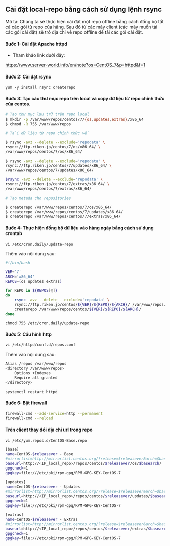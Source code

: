## Cài đặt local-repo bằng cách sử dụng lệnh rsync
Mô tả: Chúng ta sẽ thực hiện cài đặt một repo offline bằng cách đồng bộ tất cả các gói từ repo của hãng. Sau đó từ các máy client (các máy muốn tải các gói cài đặt) sẽ trỏ địa chỉ về repo offline để tải các gói cài đặt.
#### Bước 1: Cài đặt Apache httpd 

- Tham khảo link dưới đây:

https://www.server-world.info/en/note?os=CentOS_7&p=httpd&f=1

#### Bước 2: Cài đặt rsync 

`yum -y install rsync createrepo`

#### Bước 3: Tạo các thư mục repo trên local và copy dữ liệu từ repo chính thức của centos.

```sh
# Tạo thư mục lưu trữ trên repo local 
$ mkdir -p /var/www/repos/centos/7/{os,updates,extras}/x86_64 
$ chmod -R 755 /var/www/repos

# Tải dữ liệu từ repo chính thức về 

$ rsync -avz --delete --exclude='repodata' \
rsync://ftp.riken.jp/centos/7/os/x86_64/ \
/var/www/repos/centos/7/os/x86_64/

$ rsync -avz --delete --exclude='repodata' \
rsync://ftp.riken.jp/centos/7/updates/x86_64/ \
/var/www/repos/centos/7/updates/x86_64/

$rsync -avz --delete --exclude='repodata' \
rsync://ftp.riken.jp/centos/7/extras/x86_64/ \
/var/www/repos/centos/7/extras/x86_64/

# Tạo metada cho repositories

$ createrepo /var/www/repos/centos/7/os/x86_64/ 
$ createrepo /var/www/repos/centos/7/updates/x86_64/ 
$ createrepo /var/www/repos/centos/7/extras/x86_64/
```

#### Bước 4: Thực hiện đồng bộ dữ liệu vào hàng ngày bằng cách sử dụng crontab 

`vi /etc/cron.daily/update-repo`

Thêm vào nội dung sau: 

```sh
#!/bin/bash

VER='7'
ARCH='x86_64'
REPOS=(os updates extras)

for REPO in ${REPOS[@]}
do
    rsync -avz --delete --exclude='repodata' \
    rsync://ftp.riken.jp/centos/${VER}/${REPO}/${ARCH}/ /var/www/repos/centos/${VER}/${REPO}/${ARCH}/
    createrepo /var/www/repos/centos/${VER}/${REPO}/${ARCH}/
done
```

`chmod 755 /etc/cron.daily/update-repo`

#### Bước 5: Cấu hình http

``vi /etc/httpd/conf.d/repos.conf``

Thêm vào nội dung sau:

```sh
Alias /repos /var/www/repos
<directory /var/www/repos>
    Options +Indexes
    Require all granted
</directory>
```

``systemctl restart httpd ``

#### Bước 6: Bật firewall 

```sh
firewall-cmd --add-service=http --permanent
firewall-cmd --reload
```

#### Trên client thay đổi địa chỉ url trong repo 

``vi /etc/yum.repos.d/CentOS-Base.repo``

```sh 
[base]
name=CentOS-$releasever - Base
#mirrorlist=http://mirrorlist.centos.org/?release=$releasever&arch=$basearch&repo=os&infra=$infra
baseurl=http://<IP_local_repo>/repos/centos/$releasever/os/$basearch/
gpgcheck=1
gpgkey=file:///etc/pki/rpm-gpg/RPM-GPG-KEY-CentOS-7

[updates]
name=CentOS-$releasever - Updates
#mirrorlist=http://mirrorlist.centos.org/?release=$releasever&arch=$basearch&repo=updates&infra=$infra
baseurl=http://<IP_local_repo>/repos/centos/$releasever/updates/$basearch/
gpgcheck=1
gpgkey=file:///etc/pki/rpm-gpg/RPM-GPG-KEY-CentOS-7

[extras]
name=CentOS-$releasever - Extras
#mirrorlist=http://mirrorlist.centos.org/?release=$releasever&arch=$basearch&repo=extras&infra=$infra
baseurl=http://<IP_local_repo>/repos/centos/$releasever/extras/$basearch/
gpgcheck=1
gpgkey=file:///etc/pki/rpm-gpg/RPM-GPG-KEY-CentOS-7
```
